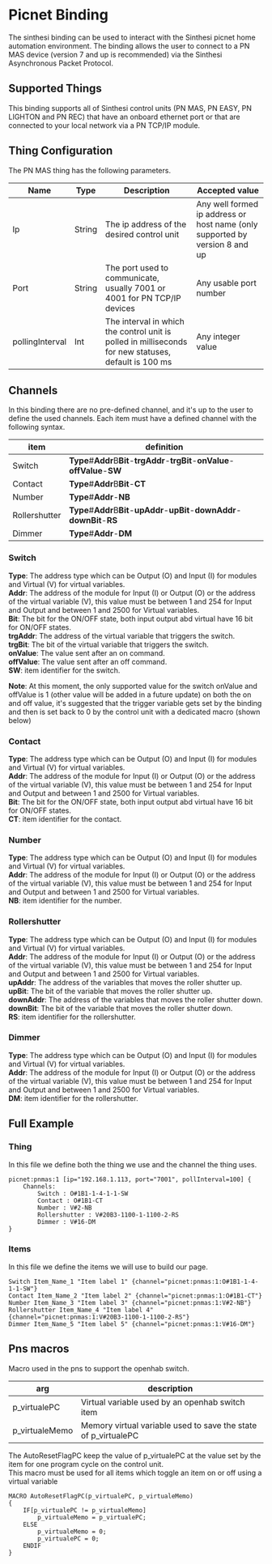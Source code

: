 # Picnet Binding

The sinthesi binding  can be used to interact with the Sinthesi picnet home automation environment.
The binding allows the user to connect to a PN MAS device (version 7 and up is recommended) via the Sinthesi Asynchronous Packet Protocol.


## Supported Things
This binding supports all of Sinthesi control units (PN MAS, PN EASY, PN LIGHTON and PN REC) that have an onboard ethernet port or that are connected to your local network via a PN TCP/IP module.

## Thing Configuration

The PN MAS thing has the following parameters.

|Name           |Type  |Description                                                                                         |Accepted value                                                             |
|---------------|------|----------------------------------------------------------------------------------------------------|---------------------------------------------------------------------------|
|Ip             |String|The ip address of the desired control unit                                                          |Any well formed ip address or host name (only supported by version 8 and up|
|Port           |String|The port used to communicate, usually 7001 or 4001 for PN TCP/IP devices                            |Any usable port number                                                     |
|pollingInterval|Int   |The interval in which the control unit is polled in milliseconds for new statuses, default is 100 ms|Any integer value                                                          |


## Channels

In this binding there are no pre-defined channel, and it's up to the user to define the used channels.
Each item must have a defined channel with the following syntax.

| item          | definition                                                                        |
|---------------|-----------------------------------------------------------------------------------|
| Switch        | **Type**#**Addr**B**Bit**-**trgAddr**-**trgBit**-**onValue**-**offValue**-**SW**  |
| Contact       | **Type**#**Addr**B**Bit**-**CT**                                                  |
| Number        | **Type**#**Addr**-**NB**                                                          |
| Rollershutter | **Type**#**Addr**B**Bit**-**upAddr**-**upBit**-**downAddr**-**downBit**-**RS**    |
| Dimmer        | **Type**#**Addr**-**DM**                                                          |

### Switch
**Type**: The address type which can be Output (O) and Input (I) for modules and Virtual (V) for virtual variables.<br/>
**Addr**: The address of the module for Input (I) or Output (O) or the address of the virtual variable (V), this value must be between 1 and 254 for Input and Output and between 1 and 2500 for Virtual variables.<br/>
**Bit**: The bit for the ON/OFF state, both input output abd virtual have 16 bit for ON/OFF states.<br/>
**trgAddr**: The address of the virtual variable that triggers the switch.<br/>
**trgBit**: The bit of the virtual variable that triggers the switch.<br/>
**onValue**: The value sent after an on command.<br/>
**offValue**: The value sent after an off command.<br/>
**SW**: item identifier for the switch.<br/>

**Note**: At this moment, the only supported value for the switch onValue and offValue is 1 (other value will be added in a future update) on both the on and off value, it's suggested that the trigger variable gets set by the binding and then is set back to 0 by the control unit with a dedicated macro (shown below)

### Contact
**Type**: The address type which can be Output (O) and Input (I) for modules and Virtual (V) for virtual variables.<br/>
**Addr**: The address of the module for Input (I) or Output (O) or the address of the virtual variable (V), this value must be between 1 and 254 for Input and Output and between 1 and 2500 for Virtual variables.<br/>
**Bit**: The bit for the ON/OFF state, both input output abd virtual have 16 bit for ON/OFF states.<br/>
**CT**: item identifier for the contact.

### Number
**Type**: The address type which can be Output (O) and Input (I) for modules and Virtual (V) for virtual variables.<br/>
**Addr**: The address of the module for Input (I) or Output (O) or the address of the virtual variable (V), this value must be between 1 and 254 for Input and Output and between 1 and 2500 for Virtual variables. <br/>
**NB**: item identifier for the number. <br/>

### Rollershutter
**Type**: The address type which can be Output (O) and Input (I) for modules and Virtual (V) for virtual variables. <br/>
**Addr**: The address of the module for Input (I) or Output (O) or the address of the virtual variable (V), this value must be between 1 and 254 for Input and Output and between 1 and 2500 for Virtual variables. <br/>
**upAddr**: The address of the variables that moves the roller shutter up.<br/>
**upBit**: The bit of the variable that moves the roller shutter up.<br/>
**downAddr**: The address of the variables that moves the roller shutter down.<br/>
**downBit**: The bit of the variable that moves the roller shutter down.<br/>
**RS**: item identifier for the rollershutter.

### Dimmer
**Type**: The address type which can be Output (O) and Input (I) for modules and Virtual (V) for virtual variables.<br/>
**Addr**: The address of the module for Input (I) or Output (O) or the address of the virtual variable (V), this value must be between 1 and 254 for Input and Output and between 1 and 2500 for Virtual variables.<br/>
**DM**: item identifier for the rollershutter.<br/>

## Full Example

### Thing
In this file we define both the thing we use and the channel the thing uses.
```
picnet:pnmas:1 [ip="192.168.1.113, port="7001", pollInterval=100] {
    Channels:
        Switch : O#1B1-1-4-1-1-SW
        Contact : O#1B1-CT
        Number : V#2-NB
        Rollershutter : V#20B3-1100-1-1100-2-RS
        Dimmer : V#16-DM
}
```

### Items
In this file we define the items we will use to build our page.
```
Switch Item_Name_1 "Item label 1" {channel="picnet:pnmas:1:O#1B1-1-4-1-1-SW"}
Contact Item_Name_2 "Item label 2" {channel="picnet:pnmas:1:O#1B1-CT"}
Number Item_Name_3 "Item label 3" {channel="picnet:pnmas:1:V#2-NB"}
Rollershutter Item_Name_4 "Item label 4" {channel="picnet:pnmas:1:V#20B3-1100-1-1100-2-RS"}
Dimmer Item_Name_5 "Item label 5" {channel="picnet:pnmas:1:V#16-DM"}
```

## Pns macros
Macro used in the pns to support the openhab switch.

|arg               |description                                                     |
|------------------|----------------------------------------------------------------|
|   p_virtualePC   | Virtual variable used by an openhab switch item                |
|  p_virtualeMemo  | Memory virtual variable used to save the state of p_virtualePC |

The AutoResetFlagPC keep the value of p_virtualePC at the value set by the item for one program cycle on the control unit.<br/>
This macro must be used for all items which toggle an item on or off using a virtual variable

```
MACRO AutoResetFlagPC(p_virtualePC, p_virtualeMemo)
{
    IF[p_virtualePC != p_virtualeMemo]
        p_virtualeMemo = p_virtualePC;
    ELSE
        p_virtualeMemo = 0;
        p_virtualePC = 0;
    ENDIF
}
```
